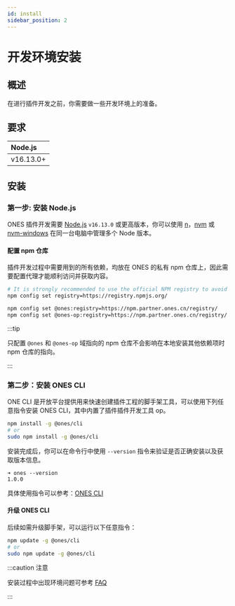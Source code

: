 ```yaml
---
id: install
sidebar_position: 2
---
```


# 开发环境安装

## 概述

在进行插件开发之前，你需要做一些开发环境上的准备。

## 要求

| Node.js   |
| :-------- |
| v16.13.0+ |

## 安装

### 第一步: 安装 Node.js

ONES 插件开发需要 [Node.js](https://nodejs.org/zh-cn/) `v16.13.0` 或更高版本，你可以使用 [n](https://github.com/tj/n)，[nvm](https://github.com/creationix/nvm) 或 [nvm-windows](https://github.com/coreybutler/nvm-windows) 在同一台电脑中管理多个 Node 版本。

#### 配置 npm 仓库

插件开发过程中需要用到的所有依赖，均放在 ONES 的私有 npm 仓库上，因此需要配置代理才能顺利访问并获取内容。

```bash
# It is strongly recommended to use the official NPM registry to avoid dependency issues
npm config set registry=https://registry.npmjs.org/

npm config set @ones:registry=https://npm.partner.ones.cn/registry/
npm config set @ones-op:registry=https://npm.partner.ones.cn/registry/
```

:::tip

只配置 `@ones` 和 `@ones-op` 域指向的 npm 仓库不会影响在本地安装其他依赖项时 npm 仓库的指向。

:::

### 第二步：安装 ONES CLI

ONE CLI 是开放平台提供用来快速创建插件工程的脚手架工具，可以使用下列任意指令安装 ONES CLI，其中内置了插件插件开发工具 op。

```bash npm2yarn
npm install -g @ones/cli
# or
sudo npm install -g @ones/cli
```

安装完成后，你可以在命令行中使用 `--version` 指令来验证是否正确安装以及获取版本信息。

```
➜ ones --version
1.0.0
```

具体使用指令可以参考：[ONES CLI](../tools/cli/index.mdx)

#### 升级 ONES CLI

后续如需升级脚手架，可以运行以下任意指令：

```bash
npm update -g @ones/cli
# or
sudo npm update -g @ones/cli
```

:::caution 注意

安装过程中出现环境问题可参考 [FAQ](../faq/environment/ones-cli.mdx)

:::
